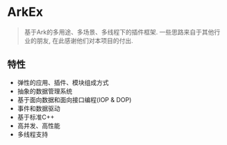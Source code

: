 # ArkEx

> 基于Ark的多用途、多场景、多线程下的插件框架. 一些思路来自于其他行业的朋友, 在此感谢他们对本项目的付出.

## 特性

- 弹性的应用、插件、模块组成方式
- 抽象的数据管理系统
- 基于面向数据和面向接口编程(IOP & DOP)
- 事件和数据驱动
- 基于标准C++
- 高并发、高性能
- 多线程支持